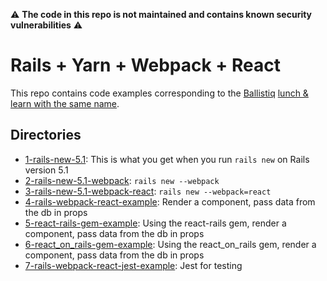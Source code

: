 ⚠️ __The code in this repo is not maintained and contains known security vulnerabilities__ ⚠️

# Rails + Yarn + Webpack + React

This repo contains code examples corresponding to the [Ballistiq](http://ballistiq.com) [lunch & learn with the same name](https://docs.google.com/presentation/d/1wSo9B0uMrZBa78NGMD33BY9hwy63QVfDAyXUxF6-M4M).

## Directories

* [1-rails-new-5.1](https://github.com/sheldond/rails-yarn-webpack-react/tree/master/1-rails-new-5.1): This is what you get when you run `rails new` on Rails version 5.1
* [2-rails-new-5.1-webpack](https://github.com/sheldond/rails-yarn-webpack-react/tree/master/2-rails-new-5.1-webpack): `rails new --webpack`
* [3-rails-new-5.1-webpack-react](https://github.com/sheldond/rails-yarn-webpack-react/tree/master/3-rails-new-5.1-webpack-react):  `rails new --webpack=react`
* [4-rails-webpack-react-example](https://github.com/sheldond/rails-yarn-webpack-react/tree/master/4-rails-webpack-react-example): Render a component, pass data from the db in props
* [5-react-rails-gem-example](https://github.com/sheldond/rails-yarn-webpack-react/tree/master/5-react-rails-gem-example): Using the react-rails gem, render a component, pass data from the db in props
* [6-react_on_rails-gem-example](https://github.com/sheldond/rails-yarn-webpack-react/tree/master/6-react_on_rails-gem-example): Using the react_on_rails gem, render a component, pass data from the db in props
* [7-rails-webpack-react-jest-example](https://github.com/sheldond/rails-yarn-webpack-react/tree/master/7-rails-webpack-react-jest-example): Jest for testing
